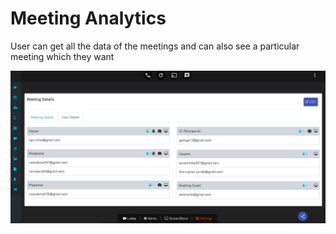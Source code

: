 # Meeting Analytics

User can get all the data of the meetings and can also see a particular meeting which they want

![](../.gitbook/assets/image%20%2846%29.png)

